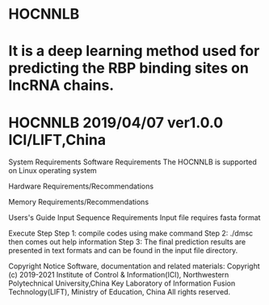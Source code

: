 # HOCNNLB
It is a deep learning method used for predicting the RBP binding sites on lncRNA chains.
=========================================================================================
HOCNNLB 2019/04/07 ver1.0.0  ICI/LIFT,China
=========================================================================================
System Requirements
Software Requirements
The HOCNNLB is supported on Linux operating system

Hardware Requirements/Recommendations

Memory Requirements/Recommendations

Users's Guide
Input Sequence Requirements
Input file requires fasta format

Execute Step
Step 1: compile codes using make command 
Step 2: ./dmsc then comes out help information 
Step 3: The final prediction results are presented in text formats and can be found in the input file directory.

Copyright Notice
Software, documentation and related materials: Copyright (c) 2019-2021 Institute of Control & Information(ICI), Northwestern Polytechnical University,China Key Laboratory of Information Fusion Technology(LIFT), Ministry of Education, China All rights reserved.
